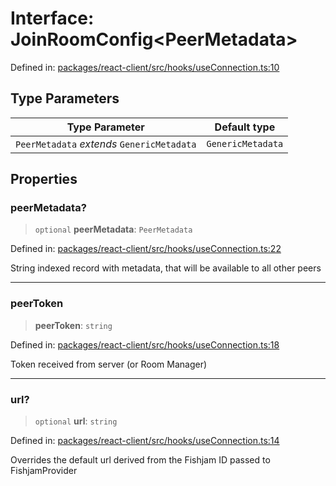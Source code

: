 # Interface: JoinRoomConfig\<PeerMetadata\>

Defined in: [packages/react-client/src/hooks/useConnection.ts:10](https://github.com/fishjam-cloud/web-client-sdk/blob/8be0da3efcdce0dec0a98faf77f65b941d4a7757/packages/react-client/src/hooks/useConnection.ts#L10)

## Type Parameters

| Type Parameter | Default type |
| ------ | ------ |
| `PeerMetadata` *extends* `GenericMetadata` | `GenericMetadata` |

## Properties

### peerMetadata?

> `optional` **peerMetadata**: `PeerMetadata`

Defined in: [packages/react-client/src/hooks/useConnection.ts:22](https://github.com/fishjam-cloud/web-client-sdk/blob/8be0da3efcdce0dec0a98faf77f65b941d4a7757/packages/react-client/src/hooks/useConnection.ts#L22)

String indexed record with metadata, that will be available to all other peers

***

### peerToken

> **peerToken**: `string`

Defined in: [packages/react-client/src/hooks/useConnection.ts:18](https://github.com/fishjam-cloud/web-client-sdk/blob/8be0da3efcdce0dec0a98faf77f65b941d4a7757/packages/react-client/src/hooks/useConnection.ts#L18)

Token received from server (or Room Manager)

***

### url?

> `optional` **url**: `string`

Defined in: [packages/react-client/src/hooks/useConnection.ts:14](https://github.com/fishjam-cloud/web-client-sdk/blob/8be0da3efcdce0dec0a98faf77f65b941d4a7757/packages/react-client/src/hooks/useConnection.ts#L14)

Overrides the default url derived from the Fishjam ID passed to FishjamProvider
